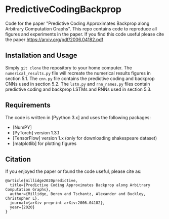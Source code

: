 # PredictiveCodingBackprop
Code for the paper "Predictive Coding Approximates Backprop along Arbitrary Computation Graphs". This repo contains code to reproduce all figures and experiments in the paper. If you find this code useful please cite the paper https://arxiv.org/pdf/2006.04182.pdf

## Installation and Usage
Simply `git clone` the repository to your home computer. The `numerical_results.py` file will recreate the numerical results figures in section 5.1. The `cnn.py` file contains the predictive coding and backprop CNNs used in section 5.2. The `lstm.py` and `rnn_names.py` files contain predictive coding and backprop LSTMs and RNNs used in section 5.3.

## Requirements 

The code is written in [Pyython 3.x] and uses the following packages:
* [NumPY]
* [PyTorch] version 1.3.1
* [TensorFlow] version 1.x (only for downloading shakespeare dataset)
* [matplotlib] for plotting figures

## Citation

If you enjoyed the paper or found the code useful, please cite as: 

```
@article{millidge2020predictive,
  title={Predictive Coding Approximates Backprop along Arbitrary Computation Graphs},
  author={Millidge, Beren and Tschantz, Alexander and Buckley, Christopher L},
  journal={arXiv preprint arXiv:2006.04182},
  year={2020}
}
```
